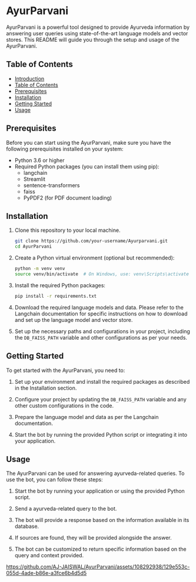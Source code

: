 # AyurParvani

AyurParvani is a powerful tool designed to provide Ayurveda information by answering user queries using state-of-the-art language models and vector stores. This README will guide you through the setup and usage of the AyurParvani.

## Table of Contents

- [Introduction](#AyurParvani)
- [Table of Contents](#table-of-contents)
- [Prerequisites](#prerequisites)
- [Installation](#installation)
- [Getting Started](#getting-started)
- [Usage](#usage)

## Prerequisites

Before you can start using the AyurParvani, make sure you have the following prerequisites installed on your system:

- Python 3.6 or higher
- Required Python packages (you can install them using pip):
    - langchain
    - Streamlit
    - sentence-transformers
    - faiss
    - PyPDF2 (for PDF document loading)

## Installation

1. Clone this repository to your local machine.

    ```bash
    git clone https://github.com/your-username/Ayurparvani.git
    cd AyurParvani
    ```

2. Create a Python virtual environment (optional but recommended):

    ```bash
    python -m venv venv
    source venv/bin/activate  # On Windows, use: venv\Scripts\activate
    ```

3. Install the required Python packages:

    ```bash
    pip install -r requirements.txt
    ```

4. Download the required language models and data. Please refer to the Langchain documentation for specific instructions on how to download and set up the language model and vector store.

5. Set up the necessary paths and configurations in your project, including the `DB_FAISS_PATH` variable and other configurations as per your needs.

## Getting Started

To get started with the AyurParvani, you need to:

1. Set up your environment and install the required packages as described in the Installation section.

2. Configure your project by updating the `DB_FAISS_PATH` variable and any other custom configurations in the code.

3. Prepare the language model and data as per the Langchain documentation.

4. Start the bot by running the provided Python script or integrating it into your application.

## Usage

The AyurParvani can be used for answering ayurveda-related queries. To use the bot, you can follow these steps:

1. Start the bot by running your application or using the provided Python script.

2. Send a ayurveda-related query to the bot.

3. The bot will provide a response based on the information available in its database.

4. If sources are found, they will be provided alongside the answer.

5. The bot can be customized to return specific information based on the query and context provided.

https://github.com/AJ-JAISWAL/AyurParvani/assets/108292938/129e553c-055d-4ade-b86e-a3fce6b4d5d5
